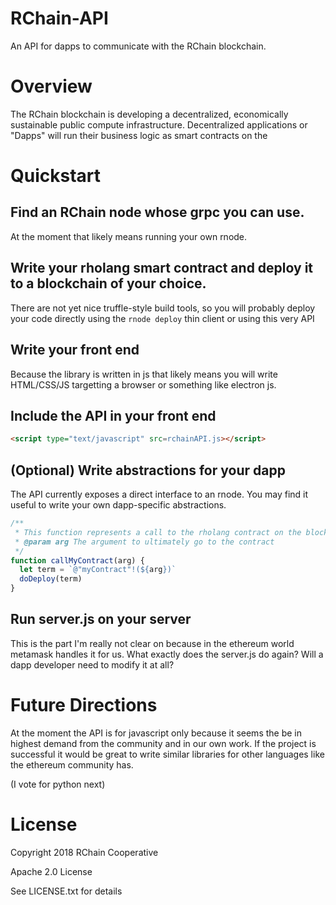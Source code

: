# RChain-API

An API for dapps to communicate with the RChain blockchain.

# Overview

The RChain blockchain is developing a decentralized, economically sustainable public compute infrastructure. Decentralized applications or "Dapps" will run their business logic as smart contracts on the

# Quickstart
## Find an RChain node whose grpc you can use.
At the moment that likely means running your own rnode.

## Write your rholang smart contract and deploy it to a blockchain of your choice.
There are not yet nice truffle-style build tools, so you will probably deploy your code directly using the `rnode deploy` thin client or using this very API

## Write your front end
Because the library is written in js that likely means you will write HTML/CSS/JS targetting a browser or something like electron js.

## Include the API in your front end
```html
<script type="text/javascript" src=rchainAPI.js></script>
```

## (Optional) Write abstractions for your dapp
The API currently exposes a direct interface to an rnode. You may find it useful to write your own dapp-specific abstractions.

```javascript
/**
 * This function represents a call to the rholang contract on the blockchain.
 * @param arg The argument to ultimately go to the contract
 */
function callMyContract(arg) {
  let term = `@"myContract"!(${arg})`
  doDeploy(term)
}
```

## Run server.js on your server
This is the part I'm really not clear on because in the ethereum world metamask handles it for us. What exactly does the server.js do again? Will a dapp developer need to modify it at all?




# Future Directions
At the moment the API is for javascript only because it seems the be in highest demand from the community and in our own work. If the project is successful it would be great to write similar libraries for other languages like the ethereum community has.

(I vote for python next)


# License
Copyright 2018 RChain Cooperative

Apache 2.0 License

See LICENSE.txt for details
